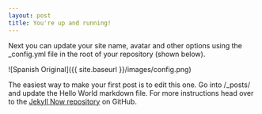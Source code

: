 ```yaml
---
layout: post
title: You're up and running!
---
```


Next you can update your site name, avatar and other options using the _config.yml file in the root of your repository (shown below).

![Spanish Original]({{ site.baseurl }}/images/config.png)

The easiest way to make your first post is to edit this one. Go into /_posts/ and update the Hello World markdown file. For more instructions head over to the [Jekyll Now repository](https://github.com/barryclark/jekyll-now) on GitHub.
